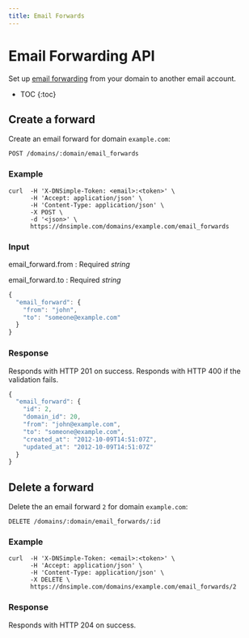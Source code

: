 ```yaml
---
title: Email Forwards
---
```


# Email Forwarding API

Set up [email forwarding](http://support.dnsimple.com/questions/22536-How-do-I-set-up-email-forwarding-with-DNSimple) from your domain to another email account.

* TOC
{:toc}


## Create a forward

Create an email forward for domain `example.com`:

    POST /domains/:domain/email_forwards

### Example

    curl  -H 'X-DNSimple-Token: <email>:<token>' \
          -H 'Accept: application/json' \
          -H 'Content-Type: application/json' \
          -X POST \
          -d '<json>' \
          https://dnsimple.com/domains/example.com/email_forwards

### Input

email_forward.from
: Required _string_

email_forward.to
: Required _string_

~~~ js
{
  "email_forward": {
    "from": "john",
    "to": "someone@example.com"
  }
}
~~~

### Response

Responds with HTTP 201 on success.
Responds with HTTP 400 if the validation fails.

~~~ js
{
  "email_forward": {
    "id": 2,
    "domain_id": 20,
    "from": "john@example.com",
    "to": "someone@example.com",
    "created_at": "2012-10-09T14:51:07Z",
    "updated_at": "2012-10-09T14:51:07Z"
  }
}
~~~


## Delete a forward

Delete the an email forward `2` for domain `example.com`:

    DELETE /domains/:domain/email_forwards/:id

### Example

    curl  -H 'X-DNSimple-Token: <email>:<token>' \
          -H 'Accept: application/json' \
          -H 'Content-Type: application/json' \
          -X DELETE \
          https://dnsimple.com/domains/example.com/email_forwards/2

### Response

Responds with HTTP 204 on success.
